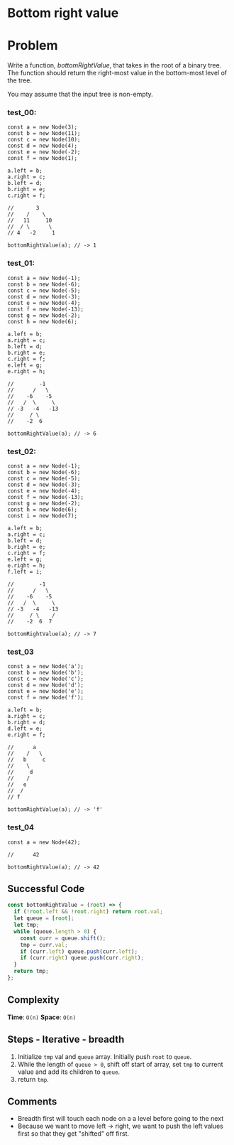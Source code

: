# Bottom right value

# Problem

Write a function, *bottomRightValue*, that takes in the root of a binary tree. The function should return the right-most value in the bottom-most level of the tree.

You may assume that the input tree is non-empty.

### test_00:

```
const a = new Node(3);
const b = new Node(11);
const c = new Node(10);
const d = new Node(4);
const e = new Node(-2);
const f = new Node(1);

a.left = b;
a.right = c;
b.left = d;
b.right = e;
c.right = f;

//       3
//    /    \
//   11     10
//  / \      \
// 4   -2     1

bottomRightValue(a); // -> 1

```

### test_01:

```
const a = new Node(-1);
const b = new Node(-6);
const c = new Node(-5);
const d = new Node(-3);
const e = new Node(-4);
const f = new Node(-13);
const g = new Node(-2);
const h = new Node(6);

a.left = b;
a.right = c;
b.left = d;
b.right = e;
c.right = f;
e.left = g;
e.right = h;

//        -1
//      /   \
//    -6    -5
//   /  \     \
// -3   -4   -13
//     / \
//    -2  6

bottomRightValue(a); // -> 6

```

### test_02:

```
const a = new Node(-1);
const b = new Node(-6);
const c = new Node(-5);
const d = new Node(-3);
const e = new Node(-4);
const f = new Node(-13);
const g = new Node(-2);
const h = new Node(6);
const i = new Node(7);

a.left = b;
a.right = c;
b.left = d;
b.right = e;
c.right = f;
e.left = g;
e.right = h;
f.left = i;

//        -1
//      /   \
//    -6    -5
//   /  \     \
// -3   -4   -13
//     / \    /
//    -2  6  7

bottomRightValue(a); // -> 7

```

### test_03

```
const a = new Node('a');
const b = new Node('b');
const c = new Node('c');
const d = new Node('d');
const e = new Node('e');
const f = new Node('f');

a.left = b;
a.right = c;
b.right = d;
d.left = e;
e.right = f;

//      a
//    /   \
//   b     c
//    \
//     d
//    /
//   e
//  /
// f

bottomRightValue(a); // -> 'f'

```

### test_04

```
const a = new Node(42);

//      42

bottomRightValue(a); // -> 42

```

## Successful Code

```js
const bottomRightValue = (root) => {
  if (!root.left && !root.right) return root.val;
  let queue = [root];
  let tmp;
  while (queue.length > 0) {
    const curr = queue.shift();
    tmp = curr.val;
    if (curr.left) queue.push(curr.left);
    if (curr.right) queue.push(curr.right);
  }
  return tmp;
};
```

## Complexity

**Time**: `O(n)`
**Space**: `O(n)`

## Steps - Iterative - breadth

1. Initialize `tmp` val and `queue` array. Initially push `root` to `queue`.
2. While the length of `queue > 0`, shift off start of array, set `tmp` to current value and add its children to `queue`.
3. return `tmp`.

## Comments

- Breadth first will touch each node on a a level before going to the next
- Because we want to move left -> right, we want to push the left values first so that they get "shifted" off first.
